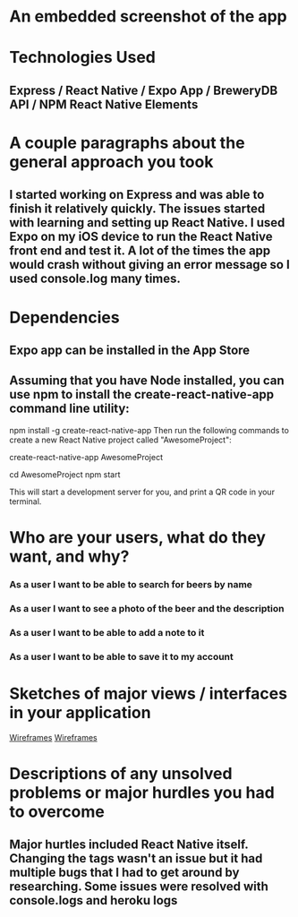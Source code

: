 # An embedded screenshot of the app

# Technologies Used
## Express / React Native / Expo App / BreweryDB API / NPM React Native Elements

# A couple paragraphs about the general approach you took
## I started working on Express and was able to finish it relatively quickly. The issues started with learning and setting up React Native. I used Expo on my iOS device to run the React Native front end and test it. A lot of the times the app would crash without giving an error message so I used console.log many times.

# Dependencies
## Expo app can be installed in the App Store
## Assuming that you have Node installed, you can use npm to install the create-react-native-app command line utility:

npm install -g create-react-native-app
Then run the following commands to create a new React Native project called "AwesomeProject":

create-react-native-app AwesomeProject

cd AwesomeProject
npm start

This will start a development server for you, and print a QR code in your terminal.

# Who are your users, what do they want, and why?

### As a user I want to be able to search for beers by name

### As a user I want to see a photo of the beer and the description

### As a user I want to be able to add a note to it

### As a user I want to be able to save it to my account

# Sketches of major views / interfaces in your application

[Wireframes](IMG_2287.jpg)
[Wireframes](IMG_2288.jpg)

# Descriptions of any unsolved problems or major hurdles you had to overcome
## Major hurtles included React Native itself. Changing the tags wasn't an issue but it had multiple bugs that I had to get around by researching. Some issues were resolved with console.logs and heroku logs